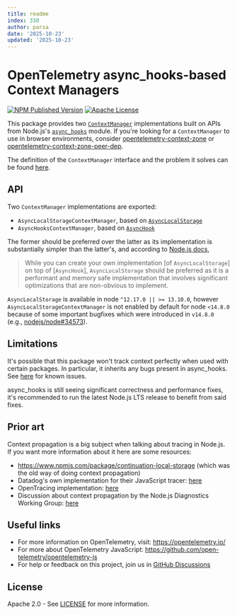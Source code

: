 ```yaml
---
title: readme
index: 330
author: parsa
date: '2025-10-23'
updated: '2025-10-23'
---
```

# OpenTelemetry async_hooks-based Context Managers

[![NPM Published Version][npm-img]][npm-url]
[![Apache License][license-image]][license-image]

This package provides two [`ContextManager`](https://open-telemetry.github.io/opentelemetry-js/interfaces/_opentelemetry_api.ContextManager.html) implementations built on APIs from Node.js's [`async_hooks`][async-hooks-doc] module. If you're looking for a `ContextManager` to use in browser environments, consider [opentelemetry-context-zone](https://github.com/open-telemetry/opentelemetry-js/tree/main/packages/opentelemetry-context-zone) or [opentelemetry-context-zone-peer-dep](https://github.com/open-telemetry/opentelemetry-js/tree/main/packages/opentelemetry-context-zone-peer-dep).

The definition of the `ContextManager` interface and the problem it solves can be found [here][def-context-manager].

## API

Two `ContextManager` implementations are exported:

- `AsyncLocalStorageContextManager`, based on [`AsyncLocalStorage`](https://nodejs.org/api/async_context.html#class-asynclocalstorage)
- `AsyncHooksContextManager`, based on [`AsyncHook`](https://nodejs.org/api/async_hooks.html#async_hooks_class_asynchook)

The former should be preferred over the latter as its implementation is substantially simpler than the latter's, and according to [Node.js docs](https://github.com/nodejs/node/blame/v17.1.0/doc/api/async_context.md#L42-L45),

> While you can create your own implementation [of `AsyncLocalStorage`] on top of [`AsyncHook`], `AsyncLocalStorage` should be preferred as it is a performant and memory safe implementation that involves significant optimizations that are non-obvious to implement.

`AsyncLocalStorage` is available in node `^12.17.0 || >= 13.10.0`, however `AsyncLocalStorageContextManager` is not enabled by default for node `<14.8.0` because of some important bugfixes which were introduced in `v14.8.0` (e.g., [nodejs/node#34573](https://github.com/nodejs/node/pull/34573)).

## Limitations

It's possible that this package won't track context perfectly when used with certain packages. In particular, it inherits any bugs present in async_hooks. See [here][pkgs-that-break-ah] for known issues.

async_hooks is still seeing significant correctness and performance fixes, it's recommended to run the latest Node.js LTS release to benefit from said fixes.

## Prior art

Context propagation is a big subject when talking about tracing in Node.js. If you want more information about it here are some resources:

- <https://www.npmjs.com/package/continuation-local-storage> (which was the old way of doing context propagation)
- Datadog's own implementation for their JavaScript tracer: [here][dd-js-tracer-scope]
- OpenTracing implementation: [here][opentracing-scope]
- Discussion about context propagation by the Node.js Diagnostics Working Group: [here][diag-team-scope-discussion]

## Useful links

- For more information on OpenTelemetry, visit: <https://opentelemetry.io/>
- For more about OpenTelemetry JavaScript: <https://github.com/open-telemetry/opentelemetry-js>
- For help or feedback on this project, join us in [GitHub Discussions][discussions-url]

## License

Apache 2.0 - See [LICENSE][license-url] for more information.

[discussions-url]: https://github.com/open-telemetry/opentelemetry-js/discussions
[license-url]: https://github.com/open-telemetry/opentelemetry-js/blob/main/LICENSE
[license-image]: https://img.shields.io/badge/license-Apache_2.0-green.svg?style=flat
[async-hooks-doc]: http://nodejs.org/dist/latest/docs/api/async_hooks.html
[def-context-manager]: https://opentelemetry.io/docs/instrumentation/js/api/context/#context-manager
[dd-js-tracer-scope]: https://github.com/DataDog/dd-trace-js/blob/master/packages/dd-trace/src/scope.js
[opentracing-scope]: https://github.com/opentracing/opentracing-javascript/pull/113
[diag-team-scope-discussion]: https://github.com/nodejs/diagnostics/issues/300
[pkgs-that-break-ah]: https://github.com/nodejs/diagnostics/issues?q=is%3Aissue+is%3Aopen+sort%3Aupdated-desc+label%3Aasync-continuity
[npm-url]: https://www.npmjs.com/package/@opentelemetry/context-async-hooks
[npm-img]: https://badge.fury.io/js/%40opentelemetry%2Fcontext-async-hooks.svg
